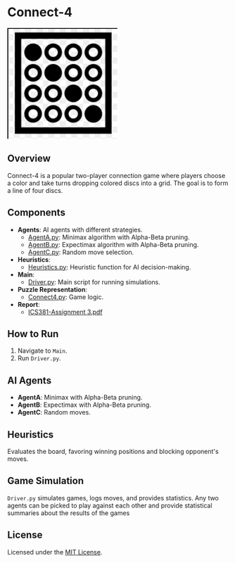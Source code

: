 # Connect-4

 ![Alt text](/images/con4.png)

## Overview
Connect-4 is a popular two-player connection game where players choose a color and take turns dropping colored discs into a grid. The goal is to form a line of four discs.

## Components
- **Agents**: AI agents with different strategies.
  - [AgentA.py](https://github.com/AbdullahAlzeid/Connect-4/blob/main/Agents/AgentA.py): Minimax algorithm with Alpha-Beta pruning.
  - [AgentB.py](https://github.com/AbdullahAlzeid/Connect-4/blob/main/Agents/AgentB.py): Expectimax algorithm with Alpha-Beta pruning.
  - [AgentC.py](https://github.com/AbdullahAlzeid/Connect-4/blob/main/Agents/AgentC.py): Random move selection.
- **Heuristics**: 
  - [Heuristics.py](https://github.com/AbdullahAlzeid/Connect-4/blob/main/Heuristics/Heuristics.py): Heuristic function for AI decision-making.
- **Main**: 
  - [Driver.py](https://github.com/AbdullahAlzeid/Connect-4/blob/main/Main/Driver.py): Main script for running simulations.
- **Puzzle Representation**: 
  - [Connect4.py](https://github.com/AbdullahAlzeid/Connect-4/blob/main/Puzzle%20Representation/Connect4.py): Game logic.
- **Report**: 
  - [ICS381-Assignment 3.pdf](https://github.com/AbdullahAlzeid/Connect-4/blob/main/Report/ICS381-Assignment%203.pdf)

## How to Run
1. Navigate to `Main`.
2. Run `Driver.py`.

## AI Agents
- **AgentA**: Minimax with Alpha-Beta pruning.
- **AgentB**: Expectimax with Alpha-Beta pruning.
- **AgentC**: Random moves.

## Heuristics
Evaluates the board, favoring winning positions and blocking opponent's moves.

## Game Simulation
`Driver.py` simulates games, logs moves, and provides statistics. Any two agents can be picked to play against each other and provide statistical summaries about the results of the games

## License
Licensed under the [MIT License](https://github.com/AbdullahAlzeid/Connect-4/blob/main/LICENSE).
